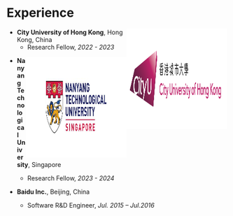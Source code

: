 # Experience


<a href="https://www.cityu.edu.hk/zh-cn">
<img src="/images/cityu_logo.jpg" alt="cityu" width="230px" height="230px" style="float: right;"> 
</a>

- **City University of Hong Kong**, Hong Kong, China
    - Research Fellow, *2022 - 2023*

<a href="https://www.ntu.edu.sg/">
<img src="/images/NTU.jpg" alt="NTU" width="230px" height="230px" style="float: right;"> 
</a>

- **Nanyang Technological University**, Singapore 
    - Research Fellow, *2023 - 2024*


- **Baidu Inc.**, Beijing, China
    - Software R&D Engineer, *Jul. 2015 – Jul.2016*

